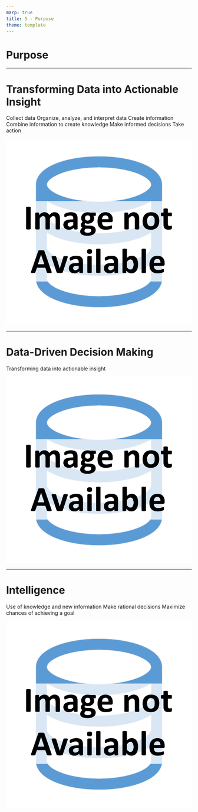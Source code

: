 ```yaml
---
marp: true
title: 5 - Purpose
theme: template
---
```


<!-- _class: title-only -->

# Purpose

---

<!-- _class: title-two-content-left-center -->

# Transforming Data into Actionable Insight

Collect data
Organize, analyze, and interpret data
Create information
Combine information to create knowledge
Make informed decisions
Take action

![image An icon of a database in a flat minimalist style](images/placeholder.png)

---

<!-- _class: title-two-content-left-center -->

# Data-Driven Decision Making

Transforming data into actionable insight

![image An icon of a database in a flat minimalist style](images/placeholder.png)

---

<!-- _class: title-two-content-left-center -->

# Intelligence

Use of knowledge and new information
Make rational decisions
Maximize chances of achieving a goal

![image An icon of a database in a flat minimalist style](images/placeholder.png)